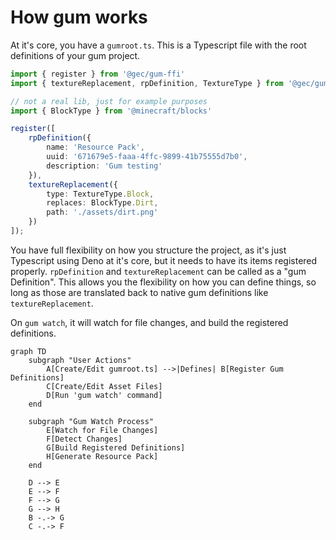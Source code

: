 # How gum works
At it's core, you have a `gumroot.ts`. This is a Typescript file with the root definitions of your gum project. 

```typescript
import { register } from '@gec/gum-ffi'
import { textureReplacement, rpDefinition, TextureType } from '@gec/gum-ffi/rp'

// not a real lib, just for example purposes
import { BlockType } from '@minecraft/blocks'

register([
    rpDefinition({
        name: 'Resource Pack',
        uuid: '671679e5-faaa-4ffc-9899-41b75555d7b0',
        description: 'Gum testing'
    }),
    textureReplacement({
        type: TextureType.Block,
        replaces: BlockType.Dirt,
        path: './assets/dirt.png'
    })
]);
```

You have full flexibility on how you structure the project, as it's just Typescript using Deno at it's core, but it needs to have its items registered properly.
`rpDefinition` and `textureReplacement` can be called as a "gum Definition". This allows you the flexibility on how you can define things, so long as those are translated back to native gum definitions like `textureReplacement`.

On `gum watch`, it will watch for file changes, and build the registered definitions. 

```mermaid
graph TD
    subgraph "User Actions"
        A[Create/Edit gumroot.ts] -->|Defines| B[Register Gum Definitions]
        C[Create/Edit Asset Files]
        D[Run 'gum watch' command]
    end

    subgraph "Gum Watch Process"
        E[Watch for File Changes]
        F[Detect Changes]
        G[Build Registered Definitions]
        H[Generate Resource Pack]
    end

    D --> E
    E --> F
    F --> G
    G --> H
    B -.-> G
    C -.-> F
```